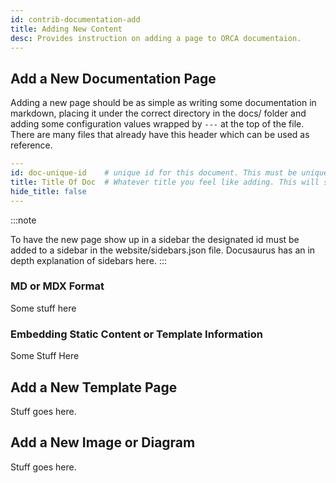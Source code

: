 ```yaml
---
id: contrib-documentation-add
title: Adding New Content
desc: Provides instruction on adding a page to ORCA documentaion.
---
```


## Add a New Documentation Page

Adding a new page should be as simple as writing some documentation in markdown,
placing it under the correct directory in the docs/ folder and adding some
configuration values wrapped by `---` at the top of the file. There are many
files that already have this header which can be used as reference.

```yaml
---
id: doc-unique-id    # unique id for this document. This must be unique accross ALL documentation under docs/
title: Title Of Doc  # Whatever title you feel like adding. This will show up as the index to this page on the sidebar.
hide_title: false
---
```

:::note

To have the new page show up in a sidebar the designated id must be added to a
sidebar in the website/sidebars.json file. Docusaurus has an in depth 
explanation of sidebars here.
:::

### MD or MDX Format

Some stuff here

### Embedding Static Content or Template Information

Some Stuff Here

## Add a New Template Page

Stuff goes here.


## Add a New Image or Diagram

Stuff goes here.
